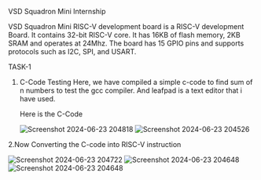 VSD Squadron  Mini Internship


VSD Squadron Mini RISC-V development board is a RISC-V development Board.
It contains 32-bit RISC-V core. It has 16KB of flash memory, 2KB SRAM and operates at 24Mhz. 
The board has 15 GPIO pins and supports protocols such as I2C, SPI, and USART.


TASK-1
1. C-Code Testing
   Here, we have compiled a simple c-code to find sum of n numbers to test the gcc compiler.
   And leafpad is a text editor that i have used.

   Here is the C-Code
   
   ![Screenshot 2024-06-23 204818](https://github.com/Jeevithagowda21/VSD_Squadron_Mini/assets/142243440/95b3e45c-71af-4a4a-84ad-8ad3e46fd68b)
   ![Screenshot 2024-06-23 204526](https://github.com/Jeevithagowda21/VSD_Squadron_Mini/assets/142243440/1d3c42c9-e06b-436b-b601-9aa1a02911e3)

2.Now Converting the C-code into RISC-V instruction

![Screenshot 2024-06-23 204722](https://github.com/Jeevithagowda21/VSD_Squadron_Mini/assets/142243440/6c1f572a-0eed-4fb3-8485-f8308da086c9)
![Screenshot 2024-06-23 204648](https://github.com/Jeevithagowda21/VSD_Squadron_Mini/assets/142243440/881aa679-ccc4-4960-b790-f1a0860b2be5)
![Screenshot 2024-06-23 204648](https://github.com/Jeevithagowda21/VSD_Squadron_Mini/assets/142243440/9cba54fb-4250-4570-82a3-518a684d3eac)







   
